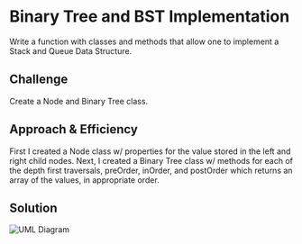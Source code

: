 # Binary Tree and BST Implementation
Write a function with classes and methods that allow one to implement a Stack and Queue Data Structure. 

## Challenge
Create a Node and Binary Tree class.

## Approach & Efficiency
First I created a Node class w/ properties for the value stored in the left and right child nodes. Next, I created a Binary Tree class w/ methods for each of the depth first traversals, preOrder, inOrder, and postOrder which returns an array of the values, in appropriate order.

## Solution
![UML Diagram](assets/tree.jpg)